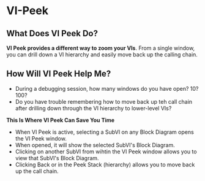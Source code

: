 # VI-Peek

## What Does VI Peek Do?

**VI Peek provides a different way to zoom your VIs**. From a single window, you can drill down a VI hierarchy and easily move back up the calling chain.

## How Will VI Peek Help Me?

+ During a debugging session, how many windows do you have open? 10? 100?
+ Do you have trouble remembering how to move back up teh call chain after drilling down through the VI hierarchy to lower-level VIs?

**This Is Where VI Peek Can Save You Time**

+ When VI Peek is active, selecting a SubVI on any Block Diagram opens the VI Peek window.
+ When opened, it will show the selected SubVI's Block Diagram.
+ Clicking on another SubVI from wihtin the VI Peek window allows you to view that SubVI's Block Diagram.
+ Clicking Back or in the Peek Stack (hierarchy) allows you to move back up the call chain.